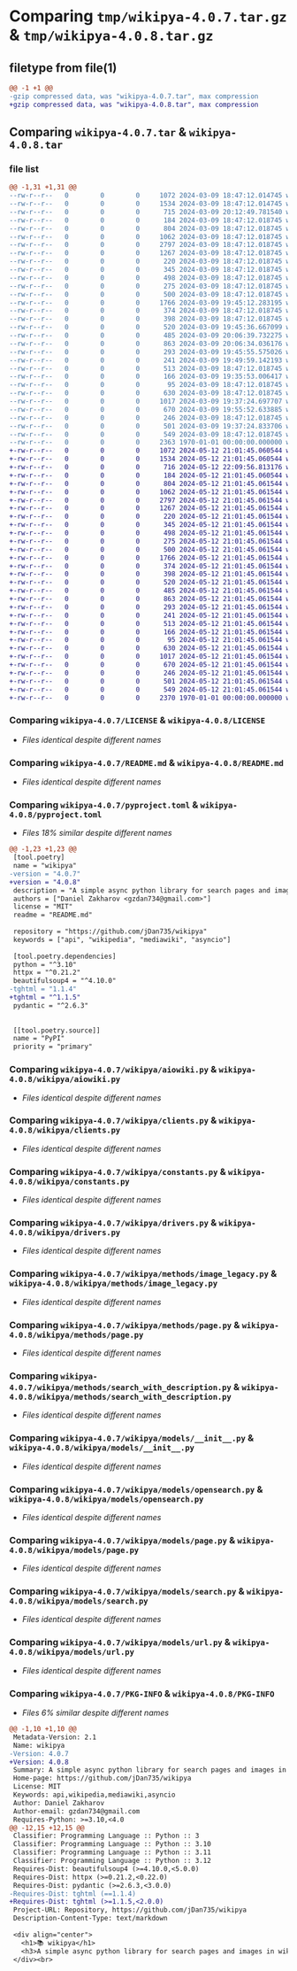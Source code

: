 # Comparing `tmp/wikipya-4.0.7.tar.gz` & `tmp/wikipya-4.0.8.tar.gz`

## filetype from file(1)

```diff
@@ -1 +1 @@
-gzip compressed data, was "wikipya-4.0.7.tar", max compression
+gzip compressed data, was "wikipya-4.0.8.tar", max compression
```

## Comparing `wikipya-4.0.7.tar` & `wikipya-4.0.8.tar`

### file list

```diff
@@ -1,31 +1,31 @@
--rw-r--r--   0        0        0     1072 2024-03-09 18:47:12.014745 wikipya-4.0.7/LICENSE
--rw-r--r--   0        0        0     1534 2024-03-09 18:47:12.014745 wikipya-4.0.7/README.md
--rw-r--r--   0        0        0      715 2024-03-09 20:12:49.781540 wikipya-4.0.7/pyproject.toml
--rw-r--r--   0        0        0      184 2024-03-09 18:47:12.018745 wikipya-4.0.7/wikipya/__init__.py
--rw-r--r--   0        0        0      804 2024-03-09 18:47:12.018745 wikipya-4.0.7/wikipya/aiowiki.py
--rw-r--r--   0        0        0     1062 2024-03-09 18:47:12.018745 wikipya-4.0.7/wikipya/clients.py
--rw-r--r--   0        0        0     2797 2024-03-09 18:47:12.018745 wikipya-4.0.7/wikipya/constants.py
--rw-r--r--   0        0        0     1267 2024-03-09 18:47:12.018745 wikipya-4.0.7/wikipya/drivers.py
--rw-r--r--   0        0        0      220 2024-03-09 18:47:12.018745 wikipya-4.0.7/wikipya/exceptions.py
--rw-r--r--   0        0        0      345 2024-03-09 18:47:12.018745 wikipya-4.0.7/wikipya/methods/__init__.py
--rw-r--r--   0        0        0      498 2024-03-09 18:47:12.018745 wikipya-4.0.7/wikipya/methods/get_all.py
--rw-r--r--   0        0        0      275 2024-03-09 18:47:12.018745 wikipya-4.0.7/wikipya/methods/get_page_name.py
--rw-r--r--   0        0        0      500 2024-03-09 18:47:12.018745 wikipya-4.0.7/wikipya/methods/image.py
--rw-r--r--   0        0        0     1766 2024-03-09 19:45:12.283195 wikipya-4.0.7/wikipya/methods/image_legacy.py
--rw-r--r--   0        0        0      374 2024-03-09 18:47:12.018745 wikipya-4.0.7/wikipya/methods/lib.py
--rw-r--r--   0        0        0      398 2024-03-09 18:47:12.018745 wikipya-4.0.7/wikipya/methods/opensearch.py
--rw-r--r--   0        0        0      520 2024-03-09 19:45:36.667099 wikipya-4.0.7/wikipya/methods/page.py
--rw-r--r--   0        0        0      485 2024-03-09 20:06:39.732275 wikipya-4.0.7/wikipya/methods/search.py
--rw-r--r--   0        0        0      863 2024-03-09 20:06:34.036176 wikipya-4.0.7/wikipya/methods/search_with_description.py
--rw-r--r--   0        0        0      293 2024-03-09 19:45:55.575026 wikipya-4.0.7/wikipya/methods/sections.py
--rw-r--r--   0        0        0      241 2024-03-09 19:49:59.142193 wikipya-4.0.7/wikipya/methods/summary.py
--rw-r--r--   0        0        0      513 2024-03-09 18:47:12.018745 wikipya-4.0.7/wikipya/models/__init__.py
--rw-r--r--   0        0        0      166 2024-03-09 19:35:53.006417 wikipya-4.0.7/wikipya/models/image.py
--rw-r--r--   0        0        0       95 2024-03-09 18:47:12.018745 wikipya-4.0.7/wikipya/models/images.py
--rw-r--r--   0        0        0      630 2024-03-09 18:47:12.018745 wikipya-4.0.7/wikipya/models/opensearch.py
--rw-r--r--   0        0        0     1017 2024-03-09 19:37:24.697707 wikipya-4.0.7/wikipya/models/page.py
--rw-r--r--   0        0        0      670 2024-03-09 19:55:52.633885 wikipya-4.0.7/wikipya/models/search.py
--rw-r--r--   0        0        0      246 2024-03-09 18:47:12.018745 wikipya-4.0.7/wikipya/models/section.py
--rw-r--r--   0        0        0      501 2024-03-09 19:37:24.833706 wikipya-4.0.7/wikipya/models/summary.py
--rw-r--r--   0        0        0      549 2024-03-09 18:47:12.018745 wikipya-4.0.7/wikipya/models/url.py
--rw-r--r--   0        0        0     2363 1970-01-01 00:00:00.000000 wikipya-4.0.7/PKG-INFO
+-rw-r--r--   0        0        0     1072 2024-05-12 21:01:45.060544 wikipya-4.0.8/LICENSE
+-rw-r--r--   0        0        0     1534 2024-05-12 21:01:45.060544 wikipya-4.0.8/README.md
+-rw-r--r--   0        0        0      716 2024-05-12 22:09:56.813176 wikipya-4.0.8/pyproject.toml
+-rw-r--r--   0        0        0      184 2024-05-12 21:01:45.060544 wikipya-4.0.8/wikipya/__init__.py
+-rw-r--r--   0        0        0      804 2024-05-12 21:01:45.061544 wikipya-4.0.8/wikipya/aiowiki.py
+-rw-r--r--   0        0        0     1062 2024-05-12 21:01:45.061544 wikipya-4.0.8/wikipya/clients.py
+-rw-r--r--   0        0        0     2797 2024-05-12 21:01:45.061544 wikipya-4.0.8/wikipya/constants.py
+-rw-r--r--   0        0        0     1267 2024-05-12 21:01:45.061544 wikipya-4.0.8/wikipya/drivers.py
+-rw-r--r--   0        0        0      220 2024-05-12 21:01:45.061544 wikipya-4.0.8/wikipya/exceptions.py
+-rw-r--r--   0        0        0      345 2024-05-12 21:01:45.061544 wikipya-4.0.8/wikipya/methods/__init__.py
+-rw-r--r--   0        0        0      498 2024-05-12 21:01:45.061544 wikipya-4.0.8/wikipya/methods/get_all.py
+-rw-r--r--   0        0        0      275 2024-05-12 21:01:45.061544 wikipya-4.0.8/wikipya/methods/get_page_name.py
+-rw-r--r--   0        0        0      500 2024-05-12 21:01:45.061544 wikipya-4.0.8/wikipya/methods/image.py
+-rw-r--r--   0        0        0     1766 2024-05-12 21:01:45.061544 wikipya-4.0.8/wikipya/methods/image_legacy.py
+-rw-r--r--   0        0        0      374 2024-05-12 21:01:45.061544 wikipya-4.0.8/wikipya/methods/lib.py
+-rw-r--r--   0        0        0      398 2024-05-12 21:01:45.061544 wikipya-4.0.8/wikipya/methods/opensearch.py
+-rw-r--r--   0        0        0      520 2024-05-12 21:01:45.061544 wikipya-4.0.8/wikipya/methods/page.py
+-rw-r--r--   0        0        0      485 2024-05-12 21:01:45.061544 wikipya-4.0.8/wikipya/methods/search.py
+-rw-r--r--   0        0        0      863 2024-05-12 21:01:45.061544 wikipya-4.0.8/wikipya/methods/search_with_description.py
+-rw-r--r--   0        0        0      293 2024-05-12 21:01:45.061544 wikipya-4.0.8/wikipya/methods/sections.py
+-rw-r--r--   0        0        0      241 2024-05-12 21:01:45.061544 wikipya-4.0.8/wikipya/methods/summary.py
+-rw-r--r--   0        0        0      513 2024-05-12 21:01:45.061544 wikipya-4.0.8/wikipya/models/__init__.py
+-rw-r--r--   0        0        0      166 2024-05-12 21:01:45.061544 wikipya-4.0.8/wikipya/models/image.py
+-rw-r--r--   0        0        0       95 2024-05-12 21:01:45.061544 wikipya-4.0.8/wikipya/models/images.py
+-rw-r--r--   0        0        0      630 2024-05-12 21:01:45.061544 wikipya-4.0.8/wikipya/models/opensearch.py
+-rw-r--r--   0        0        0     1017 2024-05-12 21:01:45.061544 wikipya-4.0.8/wikipya/models/page.py
+-rw-r--r--   0        0        0      670 2024-05-12 21:01:45.061544 wikipya-4.0.8/wikipya/models/search.py
+-rw-r--r--   0        0        0      246 2024-05-12 21:01:45.061544 wikipya-4.0.8/wikipya/models/section.py
+-rw-r--r--   0        0        0      501 2024-05-12 21:01:45.061544 wikipya-4.0.8/wikipya/models/summary.py
+-rw-r--r--   0        0        0      549 2024-05-12 21:01:45.061544 wikipya-4.0.8/wikipya/models/url.py
+-rw-r--r--   0        0        0     2370 1970-01-01 00:00:00.000000 wikipya-4.0.8/PKG-INFO
```

### Comparing `wikipya-4.0.7/LICENSE` & `wikipya-4.0.8/LICENSE`

 * *Files identical despite different names*

### Comparing `wikipya-4.0.7/README.md` & `wikipya-4.0.8/README.md`

 * *Files identical despite different names*

### Comparing `wikipya-4.0.7/pyproject.toml` & `wikipya-4.0.8/pyproject.toml`

 * *Files 18% similar despite different names*

```diff
@@ -1,23 +1,23 @@
 [tool.poetry]
 name = "wikipya"
-version = "4.0.7"
+version = "4.0.8"
 description = "A simple async python library for search pages and images in wikis"
 authors = ["Daniel Zakharov <gzdan734@gmail.com>"]
 license = "MIT"
 readme = "README.md"
 
 repository = "https://github.com/jDan735/wikipya"
 keywords = ["api", "wikipedia", "mediawiki", "asyncio"]
 
 [tool.poetry.dependencies]
 python = "^3.10"
 httpx = "^0.21.2"
 beautifulsoup4 = "^4.10.0"
-tghtml = "1.1.4"
+tghtml = "^1.1.5"
 pydantic = "^2.6.3"
 
 
 [[tool.poetry.source]]
 name = "PyPI"
 priority = "primary"
```

### Comparing `wikipya-4.0.7/wikipya/aiowiki.py` & `wikipya-4.0.8/wikipya/aiowiki.py`

 * *Files identical despite different names*

### Comparing `wikipya-4.0.7/wikipya/clients.py` & `wikipya-4.0.8/wikipya/clients.py`

 * *Files identical despite different names*

### Comparing `wikipya-4.0.7/wikipya/constants.py` & `wikipya-4.0.8/wikipya/constants.py`

 * *Files identical despite different names*

### Comparing `wikipya-4.0.7/wikipya/drivers.py` & `wikipya-4.0.8/wikipya/drivers.py`

 * *Files identical despite different names*

### Comparing `wikipya-4.0.7/wikipya/methods/image_legacy.py` & `wikipya-4.0.8/wikipya/methods/image_legacy.py`

 * *Files identical despite different names*

### Comparing `wikipya-4.0.7/wikipya/methods/page.py` & `wikipya-4.0.8/wikipya/methods/page.py`

 * *Files identical despite different names*

### Comparing `wikipya-4.0.7/wikipya/methods/search_with_description.py` & `wikipya-4.0.8/wikipya/methods/search_with_description.py`

 * *Files identical despite different names*

### Comparing `wikipya-4.0.7/wikipya/models/__init__.py` & `wikipya-4.0.8/wikipya/models/__init__.py`

 * *Files identical despite different names*

### Comparing `wikipya-4.0.7/wikipya/models/opensearch.py` & `wikipya-4.0.8/wikipya/models/opensearch.py`

 * *Files identical despite different names*

### Comparing `wikipya-4.0.7/wikipya/models/page.py` & `wikipya-4.0.8/wikipya/models/page.py`

 * *Files identical despite different names*

### Comparing `wikipya-4.0.7/wikipya/models/search.py` & `wikipya-4.0.8/wikipya/models/search.py`

 * *Files identical despite different names*

### Comparing `wikipya-4.0.7/wikipya/models/url.py` & `wikipya-4.0.8/wikipya/models/url.py`

 * *Files identical despite different names*

### Comparing `wikipya-4.0.7/PKG-INFO` & `wikipya-4.0.8/PKG-INFO`

 * *Files 6% similar despite different names*

```diff
@@ -1,10 +1,10 @@
 Metadata-Version: 2.1
 Name: wikipya
-Version: 4.0.7
+Version: 4.0.8
 Summary: A simple async python library for search pages and images in wikis
 Home-page: https://github.com/jDan735/wikipya
 License: MIT
 Keywords: api,wikipedia,mediawiki,asyncio
 Author: Daniel Zakharov
 Author-email: gzdan734@gmail.com
 Requires-Python: >=3.10,<4.0
@@ -12,15 +12,15 @@
 Classifier: Programming Language :: Python :: 3
 Classifier: Programming Language :: Python :: 3.10
 Classifier: Programming Language :: Python :: 3.11
 Classifier: Programming Language :: Python :: 3.12
 Requires-Dist: beautifulsoup4 (>=4.10.0,<5.0.0)
 Requires-Dist: httpx (>=0.21.2,<0.22.0)
 Requires-Dist: pydantic (>=2.6.3,<3.0.0)
-Requires-Dist: tghtml (==1.1.4)
+Requires-Dist: tghtml (>=1.1.5,<2.0.0)
 Project-URL: Repository, https://github.com/jDan735/wikipya
 Description-Content-Type: text/markdown
 
 <div align="center">
   <h1>📚 wikipya</h1>
   <h3>A simple async python library for search pages and images in wikis</h3>
 </div><br>
```

